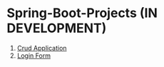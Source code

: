 # Spring-Boot-Projects (IN DEVELOPMENT)
1. <a href="https://github.com/AVBalajee/Spring-Boot-Projects/tree/main/BasicCrud">Crud Application</a>
2. <a href="https://github.com/AVBalajee/Spring-Boot-Projects/tree/main/Forms">Login Form</a>
